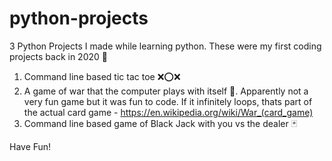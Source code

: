 # python-projects
3 Python Projects I made while learning python. These were my first coding projects back in 2020 🤩

1. Command line based tic tac toe ❌⭕️❌
2. A game of war that the computer plays with itself 👾. Apparently not a very fun game but it was fun to code. If it infinitely loops, thats part of the actual card game - https://en.wikipedia.org/wiki/War_(card_game) 
3. Command line based game of Black Jack with you vs the dealer 🃏

Have Fun!
